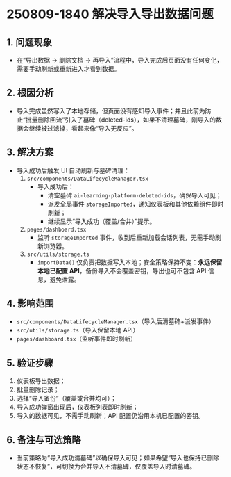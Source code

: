 # 250809-1840 解决导入导出数据问题

## 1. 问题现象
- 在“导出数据 → 删除文档 → 再导入”流程中，导入完成后页面没有任何变化，需要手动刷新或重新进入才看到数据。

## 2. 根因分析
- 导入完成虽然写入了本地存储，但页面没有感知导入事件；并且此前为防止“批量删除回流”引入了墓碑（deleted-ids），如果不清理墓碑，刚导入的数据会继续被过滤掉，看起来像“导入无反应”。

## 3. 解决方案
- 导入成功后触发 UI 自动刷新与墓碑清理：
  1) `src/components/DataLifecycleManager.tsx`
     - 导入成功后：
       - 清空墓碑 `ai-learning-platform-deleted-ids`，确保导入可见；
       - 派发全局事件 `storageImported`，通知仪表板和其他依赖组件即时刷新；
       - 继续显示“导入成功（覆盖/合并）”提示。
  2) `pages/dashboard.tsx`
     - 监听 `storageImported` 事件，收到后重新加载会话列表，无需手动刷新浏览器。
  3) `src/utils/storage.ts`
     - `importData()` 仅负责把数据写入本地；安全策略保持不变：**永远保留本地已配置 API**，备份导入不会覆盖密钥，导出也可不包含 API 信息，避免泄露。

## 4. 影响范围
- `src/components/DataLifecycleManager.tsx`（导入后清墓碑+派发事件）
- `src/utils/storage.ts`（导入保留本地 API）
- `pages/dashboard.tsx`（监听事件即时刷新）

## 5. 验证步骤
1) 仪表板导出数据；
2) 批量删除记录；
3) 选择“导入备份”（覆盖或合并均可）；
4) 导入成功弹窗出现后，仪表板列表即时刷新；
5) 导入的数据可见，不需手动刷新；API 配置仍沿用本机已配置的密钥。

## 6. 备注与可选策略
- 当前策略为“导入成功清墓碑”以确保导入可见；如果希望“导入也保持已删除状态不恢复”，可切换为合并导入不清墓碑，仅覆盖导入时清墓碑。

